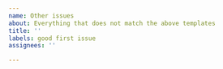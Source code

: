 ```yaml
---
name: Other issues
about: Everything that does not match the above templates
title: ''
labels: good first issue
assignees: ''

---
```



